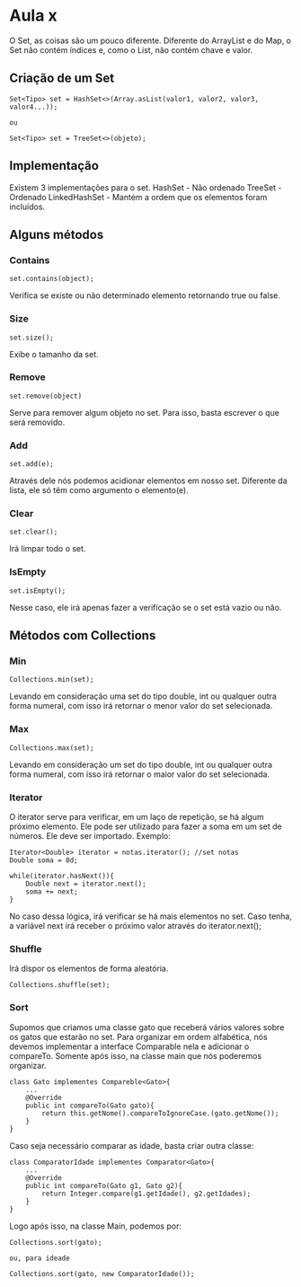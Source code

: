 # Aula x

O Set, as coisas são um pouco diferente. Diferente do ArrayList e do Map, o Set não contém índices e, como o List, não contém chave e valor.

## Criação de um Set 
```
Set<Tipo> set = HashSet<>(Array.asList(valor1, valor2, valor3, valor4...));

ou

Set<Tipo> set = TreeSet<>(objeto);
```

## Implementação
Existem 3 implementações para o set.
HashSet - Não ordenado
TreeSet - Ordenado
LinkedHashSet - Mantém a ordem que os elementos foram incluídos.

## Alguns métodos
### Contains
```
set.contains(object);
```
Verifica se existe ou não determinado elemento retornando true ou false.

### Size
```
set.size();
```
Exibe o tamanho da set.

### Remove
```
set.remove(object)
```
Serve para remover algum objeto no set. Para isso, basta escrever o que será removido.

### Add
```
set.add(e);
```
Através dele nós podemos acidionar elementos em nosso set. Diferente da lista, ele só têm como argumento o elemento(e).

### Clear
```
set.clear();
```
Irá limpar todo o set.

### IsEmpty
```
set.isEmpty();
```
Nesse caso, ele irá apenas fazer a verificação se o set está vazio ou não.

## Métodos com Collections

### Min
```
Collections.min(set);
```
Levando em consideração uma set do tipo double, int ou qualquer outra forma numeral, com isso irá retornar o menor valor do set selecionada.

### Max
```
Collections.max(set);
```
Levando em consideração um set do tipo double, int ou qualquer outra forma numeral, com isso irá retornar o maior valor do set selecionada.

### Iterator
O iterator serve para verificar, em um laço de repetição, se há algum próximo elemento. Ele pode ser utilizado para fazer a soma em um set de números. Ele deve ser importado.
Exemplo:
```
Iterator<Double> iterator = notas.iterator(); //set notas
Double soma = 0d;

while(iterator.hasNext()){
    Double next = iterator.next();
    soma += next;
}
```
No caso dessa lógica, irá verificar se há mais elementos no set. Caso tenha, a variável next irá receber o próximo valor através do iterator.next();

### Shuffle
Irá dispor os elementos de forma aleatória.
```
Collections.shuffle(set);
```

### Sort
Supomos que criamos uma classe gato que receberá vários valores sobre os gatos que estarão no set. Para organizar em ordem alfabética, nós devemos implementar a interface Comparable nela e adicionar o compareTo. Somente após isso, na classe main que nós poderemos organizar.
```
class Gato implementes Compareble<Gato>{
    ...
    @Override
    public int compareTo(Gato gato){
        return this.getNome().compareToIgnoreCase.(gato.getNome());
    }
}
```

Caso seja necessário comparar as idade, basta criar outra classe:
```
class ComparatorIdade implementes Comparator<Gato>{
    ...
    @Override
    public int compareTo(Gato g1, Gato g2){
        return Integer.compare(g1.getIdade(), g2.getIdades);
    }
}
```

Logo após isso, na classe Main, podemos por:
```
Collections.sort(gato);

ou, para ideade

Collections.sort(gato, new ComparatorIdade());
```